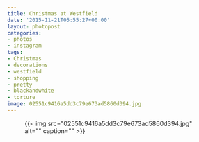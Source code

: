 ```yaml
---
title: Christmas at Westfield
date: '2015-11-21T05:55:27+00:00'
layout: photopost
categories:
- photos
- instagram
tags:
- Christmas
- decorations
- westfield
- shopping
- pretty
- blackandwhite
- torture
image: 02551c9416a5dd3c79e673ad5860d394.jpg
---
```


<figure class="photo photo--square">
  {{< img src="02551c9416a5dd3c79e673ad5860d394.jpg" alt="" caption="" >}}

</figure>




